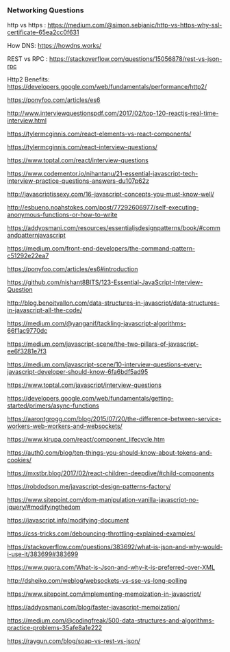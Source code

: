 ### Networking Questions

http vs https : https://medium.com/@simon.sebjanic/http-vs-https-why-ssl-certificate-65ea2cc0f631

How DNS: https://howdns.works/

REST vs RPC : https://stackoverflow.com/questions/15056878/rest-vs-json-rpc

Http2 Benefits: https://developers.google.com/web/fundamentals/performance/http2/

https://ponyfoo.com/articles/es6

http://www.interviewquestionspdf.com/2017/02/top-120-reactjs-real-time-interview.html

https://tylermcginnis.com/react-elements-vs-react-components/

https://tylermcginnis.com/react-interview-questions/

https://www.toptal.com/react/interview-questions

https://www.codementor.io/nihantanu/21-essential-javascript-tech-interview-practice-questions-answers-du107p62z

http://javascriptissexy.com/16-javascript-concepts-you-must-know-well/

http://esbueno.noahstokes.com/post/77292606977/self-executing-anonymous-functions-or-how-to-write

https://addyosmani.com/resources/essentialjsdesignpatterns/book/#commandpatternjavascript

https://medium.com/front-end-developers/the-command-pattern-c51292e22ea7

https://ponyfoo.com/articles/es6#introduction

https://github.com/nishant8BITS/123-Essential-JavaScript-Interview-Question

http://blog.benoitvallon.com/data-structures-in-javascript/data-structures-in-javascript-all-the-code/

https://medium.com/@yanganif/tackling-javascript-algorithms-66f1ac9770dc

https://medium.com/javascript-scene/the-two-pillars-of-javascript-ee6f3281e7f3

https://medium.com/javascript-scene/10-interview-questions-every-javascript-developer-should-know-6fa6bdf5ad95

https://www.toptal.com/javascript/interview-questions

https://developers.google.com/web/fundamentals/getting-started/primers/async-functions

https://aarontgrogg.com/blog/2015/07/20/the-difference-between-service-workers-web-workers-and-websockets/

https://www.kirupa.com/react/component_lifecycle.htm

https://auth0.com/blog/ten-things-you-should-know-about-tokens-and-cookies/

https://mxstbr.blog/2017/02/react-children-deepdive/#child-components

https://robdodson.me/javascript-design-patterns-factory/

https://www.sitepoint.com/dom-manipulation-vanilla-javascript-no-jquery/#modifyingthedom

https://javascript.info/modifying-document

https://css-tricks.com/debouncing-throttling-explained-examples/

https://stackoverflow.com/questions/383692/what-is-json-and-why-would-i-use-it/383699#383699

https://www.quora.com/What-is-Json-and-why-it-is-preferred-over-XML

http://dsheiko.com/weblog/websockets-vs-sse-vs-long-polling

https://www.sitepoint.com/implementing-memoization-in-javascript/

https://addyosmani.com/blog/faster-javascript-memoization/

https://medium.com/@codingfreak/500-data-structures-and-algorithms-practice-problems-35afe8a1e222

https://raygun.com/blog/soap-vs-rest-vs-json/

